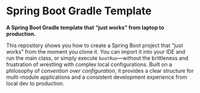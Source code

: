 # Spring Boot Gradle Template

**A Spring Boot Gradle template that “just works” from laptop to production.**

This repository shows you how to create a Spring Boot project that “just works” from the moment you clone it. You can import it into your IDE and run the main class, or simply execute `bootRun`—without the brittleness and frustration of wrestling with complex local configurations. Built on a philosophy of *convention over configuration*, it provides a clear structure for multi-module applications and a consistent development experience from local dev to production.
